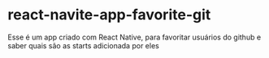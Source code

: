 # react-navite-app-favorite-git
Esse é um app criado com React Native, para favoritar usuários do github e saber quais são as starts adicionada por eles

